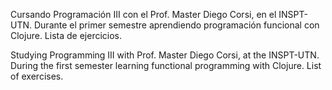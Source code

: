 Cursando Programación III con el Prof. Master Diego Corsi, en el INSPT-UTN. Durante el primer semestre aprendiendo programación funcional con Clojure. Lista de ejercicios.

Studying Programming III with Prof. Master Diego Corsi, at the INSPT-UTN. During the first semester learning functional programming with Clojure. List of exercises.
